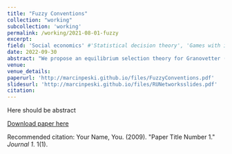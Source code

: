 ```yaml
---
title: "Fuzzy Conventions"
collection: "working"
subcollection: 'working'
permalink: /working/2021-08-01-fuzzy
excerpt: 
field: 'Social economics' #'Statistical decision theory', 'Games with incomplete information', 'Dynamic Games', 'Social economics'
date: 2022-09-30
abstract: "We propose an equilibrium selection theory for Granovetter (1978)'s threshold adoption model on networks. In the model, each agent adopts a new behavior only if the fraction of her neighbors doing the same is larger than her i.i.d. threshold. A fuzzy convention x is a profile where, for (almost) all agents, approximately x fraction of their neighbors adopts a new behavior. A random-utility (RU) dominant outcome x^{*} is a maximizer of an integral of the distribution of thresholds. The definition generalizes Harsanyi and Selten (1988)'s risk dominance to coordination games with random utility. We show that each network, if the number of agents is large and each agent has sufficiently many neighbors, has a fuzzy convention x^{*}. On some networks, including a city network, all equilibria are fuzzy conventions x^{*}. Fuzzy convention x^{*} is the only profile with such properties, and the only profile robust to incomplete information about the network structure."
venue:
venue_details:
paperurl: 'http://marcinpeski.github.io/files/FuzzyConventions.pdf'
slidesurl: 'http://marcinpeski.github.io/files/RUNetworksslides.pdf'
citation: 
---
```

Here should be abstract

[Download paper here](http://academicpages.github.io/files/paper1.pdf)

Recommended citation: Your Name, You. (2009). "Paper Title Number 1." <i>Journal 1</i>. 1(1).